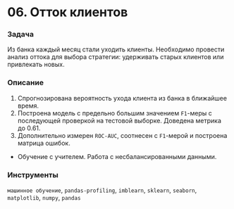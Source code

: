 # 06. Отток клиентов

### Задача

Из банка каждый месяц стали уходить клиенты. Необходимо провести анализ оттока для выбора стратегии: удерживать старых клиентов или привлекать новых.

### Описание

1. Спрогнозирована вероятность ухода клиента из банка в ближайшее время.
2. Построена модель с предельно большим значением `F1`-меры с последующей проверкой на тестовой выборке. Доведена метрика до 0.61. 
3. Дополнительно измерен `ROC-AUC`, соотнесен с `F1`-мерой и построена матрица ошибок.
* Обучение с учителем. Работа с несбалансированными данными.

### Инструменты

`машинное обучение`, `pandas-profiling`, `imblearn`, `sklearn`, `seaborn`, `matplotlib`, `numpy`, `pandas`
